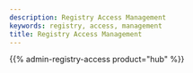 ```yaml
---
description: Registry Access Management
keywords: registry, access, management
title: Registry Access Management
---
```


{{% admin-registry-access product="hub" %}}